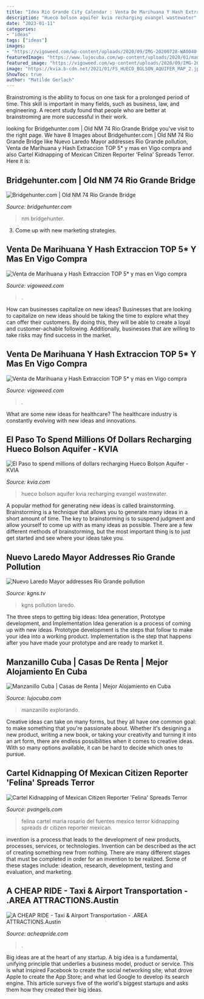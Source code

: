 ```yaml
---
title: "Idea Rio Grande City Calendar : Venta De Marihuana Y Hash Extraccion Top 5* Y Mas En Vigo Compra"
description: "Hueco bolson aquifer kvia recharging evangel wastewater"
date: "2023-01-11"
categories:
- "ideas"
tags: ["ideas"]
images:
- "https://vigoweed.com/wp-content/uploads/2020/09/IMG-20200728-WA0040-768x1024.jpg"
featuredImage: "https://www.lujocuba.com/wp-content/uploads/2020/01/manzanillo-2.jpg"
featured_image: "https://vigoweed.com/wp-content/uploads/2020/09/IMG-20200728-WA0040.jpg"
image: "https://kvia.b-cdn.net/2021/01/FS_HUECO_BOLSON_AQUIFER_MAP_2.jpg"
ShowToc: true
author: "Matilde Gerlach"
---
```



Brainstroming is the ability to focus on one task for a prolonged period of time. This skill is important in many fields, such as business, law, and engineering. A recent study found that people who are better at brainstroming are more successful in their work.

	

		
looking for Bridgehunter.com | Old NM 74 Rio Grande Bridge you've visit to the right page. We have 8 Images about Bridgehunter.com | Old NM 74 Rio Grande Bridge like Nuevo Laredo Mayor addresses Rio Grande pollution, Venta de Marihuana y Hash Extraccion TOP 5* y mas en Vigo compra and also Cartel Kidnapping of Mexican Citizen Reporter &#039;Felina&#039; Spreads Terror. Here it is:
		
    
## Bridgehunter.com | Old NM 74 Rio Grande Bridge

<img loading=lazy src="http://bridgehunter.com/photos/24/86/248676-L.jpg" onerror="this.onerror=null;this.src='https://tse2.mm.bing.net/th?id=OIP.21xG9_c4xS9B5es7qGGulwHaE7&amp;pid=15.1';" alt="Bridgehunter.com | Old NM 74 Rio Grande Bridge">

_Source: bridgehunter.com_

>nm bridgehunter. 

	

3. Come up with new marketing strategies.

    
## Venta De Marihuana Y Hash Extraccion TOP 5* Y Mas En Vigo Compra

<img loading=lazy src="https://vigoweed.com/wp-content/uploads/2020/09/IMG-20200728-WA0040.jpg" onerror="this.onerror=null;this.src='https://tse2.mm.bing.net/th?id=OIP.pECiQiyUp9lH-A2BKW5X7QHaJ4&amp;pid=15.1';" alt="Venta de Marihuana y Hash Extraccion TOP 5* y mas en Vigo compra">

_Source: vigoweed.com_

>. 

	

How can businesses capitalize on new ideas?
Businesses that are looking to capitalize on new ideas should be taking the time to explore what they can offer their customers. By doing this, they will be able to create a loyal and customer-achable following. Additionally, businesses that are willing to take risks may find success in the market.

    
## Venta De Marihuana Y Hash Extraccion TOP 5* Y Mas En Vigo Compra

<img loading=lazy src="https://vigoweed.com/wp-content/uploads/2020/09/IMG-20200728-WA0040-768x1024.jpg" onerror="this.onerror=null;this.src='https://tse3.mm.bing.net/th?id=OIP.8q9LX4UQxnUPk7Gdj6gLkQHaJ4&amp;pid=15.1';" alt="Venta de Marihuana y Hash Extraccion TOP 5* y mas en Vigo compra">

_Source: vigoweed.com_

>. 

	

What are some new ideas for healthcare?
The healthcare industry is constantly evolving with new ideas and innovations.

    
## El Paso To Spend Millions Of Dollars Recharging Hueco Bolson Aquifer - KVIA

<img loading=lazy src="https://kvia.b-cdn.net/2021/01/FS_HUECO_BOLSON_AQUIFER_MAP_2.jpg" onerror="this.onerror=null;this.src='https://tse4.mm.bing.net/th?id=OIP.KA8ecA1ik9bZuFpOQkrP5QHaEK&amp;pid=15.1';" alt="El Paso to spend millions of dollars recharging Hueco Bolson Aquifer - KVIA">

_Source: kvia.com_

>hueco bolson aquifer kvia recharging evangel wastewater. 

	

A popular method for generating new ideas is called brainstorming. Brainstorming is a technique that allows you to generate many ideas in a short amount of time. The key to brainstorming is to suspend judgment and allow yourself to come up with as many ideas as possible. There are a few different methods of brainstorming, but the most important thing is to just get started and see where your ideas take you.

    
## Nuevo Laredo Mayor Addresses Rio Grande Pollution

<img loading=lazy src="https://gray-kgns-prod.cdn.arcpublishing.com/resizer/JkpueoOD5x8VARlE83CxsJDjYEk=/1200x675/smart/cloudfront-us-east-1.images.arcpublishing.com/gray/T3FE4G7HC5MHLAK3UMKJJYDJYY.jpg" onerror="this.onerror=null;this.src='https://tse2.mm.bing.net/th?id=OIP.VZtzcyr9-iphwth-Th9V7QHaEK&amp;pid=15.1';" alt="Nuevo Laredo Mayor addresses Rio Grande pollution">

_Source: kgns.tv_

>kgns pollution laredo. 

	

The three steps to getting big ideas: Idea generation, Prototype development, and Implementation
Idea generation is a process of coming up with new ideas. Prototype development is the steps that follow to make your idea into a working product. Implementation is the step that happens after you have made your prototype and are ready to market it.

    
## Manzanillo Cuba | Casas De Renta | Mejor Alojamiento En Cuba

<img loading=lazy src="https://www.lujocuba.com/wp-content/uploads/2020/01/manzanillo-2.jpg" onerror="this.onerror=null;this.src='https://tse4.mm.bing.net/th?id=OIP.cLYBLx3wKwfuURVE5M5E9QHaCV&amp;pid=15.1';" alt="Manzanillo Cuba | Casas de Renta | Mejor Alojamiento en Cuba">

_Source: lujocuba.com_

>manzanillo explorando. 

	

Creative ideas can take on many forms, but they all have one common goal: to make something that you're passionate about. Whether it's designing a new product, writing a new book, or taking your creativity and turning it into an art form, there are endless possibilities when it comes to creative ideas. With so many options available, it can be hard to decide which ones to pursue.

    
## Cartel Kidnapping Of Mexican Citizen Reporter &#039;Felina&#039; Spreads Terror

<img loading=lazy src="http://pvangels.com/news-mexico/images/201206/twitter-felina.jpg" onerror="this.onerror=null;this.src='https://tse2.mm.bing.net/th?id=OIP.ewK1J1TQ2vTK_VCeaYNgTwHaDt&amp;pid=15.1';" alt="Cartel Kidnapping of Mexican Citizen Reporter &#039;Felina&#039; Spreads Terror">

_Source: pvangels.com_

>felina cartel maria rosario del fuentes mexico terror kidnapping spreads dr citizen reporter mexican. 

	

invention is a process that leads to the development of new products, processes, services, or technologies. Invention can be described as the act of creating something new from nothing. There are many different stages that must be completed in order for an invention to be realized. Some of these stages include: ideation, research, development, testing and evaluation, and marketing.

    
## A CHEAP RIDE - Taxi &amp; Airport Transportation - .AREA ATTRACTIONS.Austin

<img loading=lazy src="https://acheapride.com/yahoo_site_admin/assets/images/A_Cheap_Ride_-_Web_Site_Photos_-_Deep_Eddy_Pool_Today.240224136_std.jpg" onerror="this.onerror=null;this.src='https://tse1.mm.bing.net/th?id=OIP.x-4RS2ojT6HojlHKoqhynQHaE8&amp;pid=15.1';" alt="A CHEAP RIDE - Taxi &amp; Airport Transportation - .AREA ATTRACTIONS.Austin">

_Source: acheapride.com_

>. 

	

Big ideas are at the heart of any startup. A big idea is a fundamental, unifying principle that underlies a business model, product or service. This is what inspired Facebook to create the social networking site; what drove Apple to create the App Store; and what led Google to develop its search engine. This article surveys five of the world's biggest startups and asks them how they created their big ideas.


